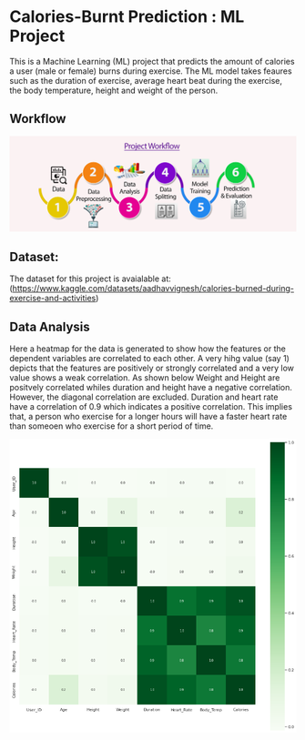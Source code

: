
# Calories-Burnt Prediction : ML Project
This is a Machine Learning (ML) project that predicts the amount of calories a user (male or female) burns during exercise. The ML model takes feaures such as the duration of exercise, average heart beat during the exercise, the body temperature, height and weight of the person.


## Workflow

![Workflow](https://github.com/Brafamous/Machine-Learning_Regression/blob/main/Machine-Learning-Project.jpg)


## Dataset:
The dataset for this project is avaialable at: (https://www.kaggle.com/datasets/aadhavvignesh/calories-burned-during-exercise-and-activities)


## Data Analysis
Here a heatmap for the data is generated to show how the features or the dependent variables are correlated to each other. A very hihg value (say 1) depicts that the features are positively or strongly correlated and a very low value shows a weak correlation. As shown below Weight and Height are positvely correlated whiles duration and height have a negative correlation. However, the diagonal correlation are excluded. Duration and heart rate have a correlation of 0.9 which indicates a positive correlation. This implies that, a person who exercise for a longer hours will have a faster heart rate than someoen who exercise for a short period of time.

![Workflow](https://github.com/Brafamous/ML-Calories-Burnt-Prediction/blob/main/Heatmap.png)
